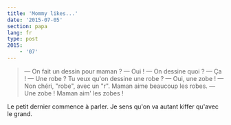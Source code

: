 ```yaml
---
title: 'Mommy likes...'
date: '2015-07-05'
section: papa
lang: fr
type: post
2015:
    - '07'
---
```


> — On fait un dessin pour maman ?
> — Oui !
> — On dessine quoi ?
> — Ça !
> — Une robe ? Tu veux qu'on dessine une robe ?
> — Oui, une zobe !
> — Non chéri, "robe", avec un "r". Maman aime beaucoup les robes.
> — Une zobe ! Maman aim' les zobes !

Le petit dernier commence à parler. Je sens qu'on va autant kiffer qu'avec le grand.
